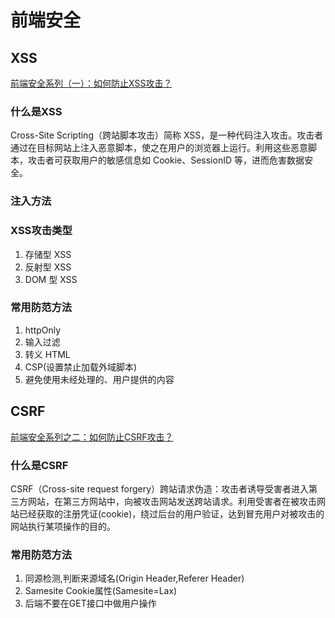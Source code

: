 # 前端安全

## XSS
[前端安全系列（一）：如何防止XSS攻击？](https://juejin.cn/post/6844903685122703367)

### 什么是XSS
Cross-Site Scripting（跨站脚本攻击）简称 XSS，是一种代码注入攻击。攻击者通过在目标网站上注入恶意脚本，使之在用户的浏览器上运行。利用这些恶意脚本，攻击者可获取用户的敏感信息如 Cookie、SessionID 等，进而危害数据安全。

### 注入方法

### XSS攻击类型
1. 存储型 XSS
2. 反射型 XSS
3. DOM 型 XSS

### 常用防范方法
1. httpOnly
2. 输入过滤
3. 转义 HTML
4. CSP(设置禁止加载外域脚本)
5. 避免使用未经处理的、用户提供的内容

## CSRF
[前端安全系列之二：如何防止CSRF攻击？](https://juejin.cn/post/6844903689702866952)

### 什么是CSRF
CSRF（Cross-site request forgery）跨站请求伪造：攻击者诱导受害者进入第三方网站，在第三方网站中，向被攻击网站发送跨站请求。利用受害者在被攻击网站已经获取的注册凭证(cookie)，绕过后台的用户验证，达到冒充用户对被攻击的网站执行某项操作的目的。

### 常用防范方法
1. 同源检测,判断来源域名(Origin Header,Referer Header)
2. Samesite Cookie属性(Samesite=Lax)
3. 后端不要在GET接口中做用户操作
